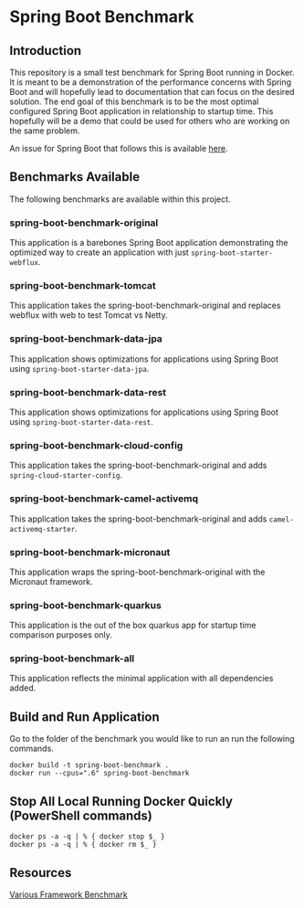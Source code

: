 # Spring Boot Benchmark

## Introduction

This repository is a small test benchmark for Spring Boot running in Docker.
It is meant to be a demonstration of the performance concerns with Spring Boot and will hopefully lead to documentation that can focus on the desired solution.
The end goal of this benchmark is to be the most optimal configured Spring Boot application in relationship to startup time.
This hopefully will be a demo that could be used for others who are working on the same problem.

An issue for Spring Boot that follows this is available [here](https://github.com/spring-projects/spring-boot/issues/19911).

## Benchmarks Available

The following benchmarks are available within this project.

### spring-boot-benchmark-original

This application is a barebones Spring Boot application demonstrating the optimized way to create an application with just `spring-boot-starter-webflux`.

### spring-boot-benchmark-tomcat

This application takes the spring-boot-benchmark-original and replaces webflux with web to test Tomcat vs Netty.

### spring-boot-benchmark-data-jpa

This application shows optimizations for applications using Spring Boot using `spring-boot-starter-data-jpa`.

### spring-boot-benchmark-data-rest

This application shows optimizations for applications using Spring Boot using `spring-boot-starter-data-rest`.

### spring-boot-benchmark-cloud-config

This application takes the spring-boot-benchmark-original and adds `spring-cloud-starter-config`.

### spring-boot-benchmark-camel-activemq

This application takes the spring-boot-benchmark-original and adds `camel-activemq-starter`.

### spring-boot-benchmark-micronaut

This application wraps the spring-boot-benchmark-original with the Micronaut framework.

### spring-boot-benchmark-quarkus

This application is the out of the box quarkus app for startup time comparison purposes only.

### spring-boot-benchmark-all

This application reflects the minimal application with all dependencies added.

## Build and Run Application

Go to the folder of the benchmark you would like to run an run the following commands.

```
docker build -t spring-boot-benchmark .
docker run --cpus=".6" spring-boot-benchmark
```

## Stop All Local Running Docker Quickly (PowerShell commands)

```
docker ps -a -q | % { docker stop $_ }
docker ps -a -q | % { docker rm $_ }
```

## Resources

[Various Framework Benchmark](various-framework-benchmark.md)